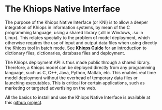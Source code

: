 # The Khiops Native Interface

The purpose of the Khiops Native Interface (or KNI) is to allow a deeper integration of Khiops in information systems, by mean of the C programming language, using a shared library (.dll in Windows, .so in Linux). This relates specially to the problem of model deployment, which otherwise requires the use of input and output data files when using directly the Khiops tool in batch mode. See [**Khiops Guide**][Documentation] for an introduction to dictionary files, dictionaries, database files and deployment.

[Documentation]: KhiopsGuide.pdf

The Khiops deployment API is thus made public through a shared library. Therefore, a Khiops model can be deployed directly from any programming language, such as C, C++, Java, Python, Matlab, etc. This enables real time model deployment without the overhead of temporary data files or launching executables. This is critical for certain applications, such as marketing or targeted advertising on the web.

All the basics to install and use the Khiops Native Interface is available at this [github project](https://github.com/KhiopsML/KNI-tutorial).